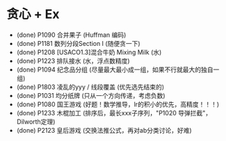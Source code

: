# 贪心 + Ex

* (done) P1090 合并果子 (Huffman 编码)
* (done) P1181 数列分段Section I (随便贪一下)
* (done) P1208 [USACO1.3]混合牛奶 Mixing Milk (水)
* (done) P1223 排队接水 (水，浮点数精度)
* (done) P1094 纪念品分组 (尽量最大最小成一组，如果不行就最大的独自一组)
* (done) P1803 凌乱的yyy / 线段覆盖 (优先选先结束的)
* (done) P1031 均分纸牌 (只从一个方向传递，考虑负数)
* (done) P1080 国王游戏 (好题！数学推导，lr的积小的优先，高精度！！！)
* (done) P1233 木棍加工 (排序后，最长xxx子序列，"P1020 导弹拦截"，Dilworth定理)
* (done) P2123 皇后游戏 (交换法推公式，再对ab分类讨论，好难)
